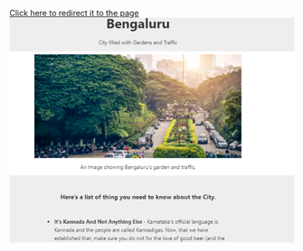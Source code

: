 <a href = "https://codepen.io/shreyasshivakumara/full/GRpPREe" alt=""/> Click here to redirect it to the page</a>
![Screenshot](https://github.com/shreyasshivakumara/Responsive-Web-Design-Projects/blob/master/Bengaluru:%20City%20filled%20with%20Gardens%20and%20Traffic%20Jams/Screenshot.PNG "Screenshot")
